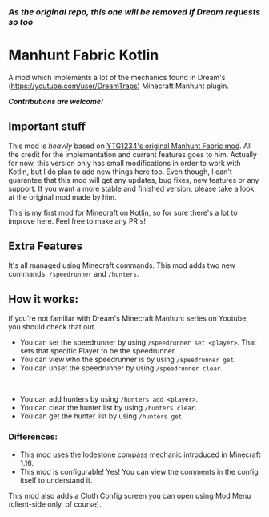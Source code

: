### *As the original repo, this one will be removed if Dream requests so too*
# Manhunt Fabric Kotlin
A mod which implements a lot of the mechanics found in Dream's (https://youtube.com/user/DreamTraps) Minecraft Manhunt plugin.

***Contributions are welcome!***

## Important stuff
This mod is *heavily* based on [YTG1234's original Manhunt Fabric mod](https://github.com/YTG1234/manhunt-fabric).
All the credit for the implementation and current features goes to him.
Actually for now, this version only has small modifications in order to work with Kotlin, but I do plan to add new things here too.
Even though, I can't guarantee that this mod will get any updates, bug fixes, new features or any support. If you want a 
more stable and finished version, please take a look at the original mod made by him.

This is my first mod for Minecraft on Kotlin, so for sure there's a lot to improve here. Feel free to make any PR's!

## Extra Features
It's all managed using Minecraft commands.
This mod adds two new commands: `/speedrunner` and `/hunters`.

## How it works:
If you're not familiar with Dream's Minecraft Manhunt series on Youtube, you should check that out.
* You can set the speedrunner by using `/speedrunner set <player>`. That sets that specific Player to be the speedrunner.
* You can view who the speedrunner is by using `/speedrunner get`.
* You can unset the speedrunner by using `/speedrunner clear`.

<br/>

* You can add hunters by using `/hunters add <player>`.
* You can clear the hunter list by using `/hunters clear`.
* You can get the hunter list by using `/hunters get`.

### Differences:
* This mod uses the lodestone compass mechanic introduced in Minecraft 1.16.
* This mod is configurable! Yes! You can view the comments in the config itself to understand it.

This mod also adds a Cloth Config screen you can open using Mod Menu (client-side only, of course).